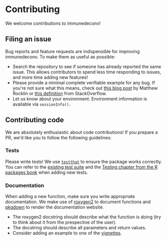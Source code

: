 # Contributing

We welcome contributions to immunedeconv!

## Filing an issue

Bug reports and feature requests are indispensible for improving immunedeconv. To make them as useful as possible: 

* Search the repository to see if someone has already reported the same issue.
  This allows contributors to spend less time responding to issues, and more time adding new features!
* Please provide a minimal complete verifiable example for any bug.
  If you're not sure what this means, check out
  [this blog post](http://matthewrocklin.com/blog/work/2018/02/28/minimal-bug-reports)
  by Matthew Rocklin or [this definition](https://stackoverflow.com/help/mcve) from StackOverflow.
* Let us know about your environment. Environment information is available via `sessionInfo()`.

## Contributing code

We are absolutely enthusiastic about code contributions! If you prepare a PR, we'd like you to follow 
the following guidelines: 

### Tests
Please write tests! We use [`testthat`](https://testthat.r-lib.org/) to ensure the package works correctly. 
You can refer to the [existing test suite](https://github.com/icbi-lab/immunedeconv/tree/master/tests)
and the [Testing chapter from the R packages book](http://r-pkgs.had.co.nz/tests.html) when adding new tests. 

### Documentation
When adding a new function, make sure you write appropriate documentation. We make use 
of [roxygen2](https://cran.r-project.org/web/packages/roxygen2/vignettes/roxygen2.html) to 
document functions and [pkgdown](https://pkgdown.r-lib.org/) to render the documentation website. 

 * The roxygen2 docstring should describe what the function is doing (try to think about it from 
   the prespective of the user).
 * The docstring should describe all parameters and return values.
 * Consider adding an example to one of the [vignettes](https://github.com/icbi-lab/immunedeconv/tree/master/vignettes). 
